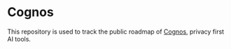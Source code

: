 # Cognos

This repository is used to track the public roadmap of [Cognos](https://cognos.io/), privacy first AI tools.
